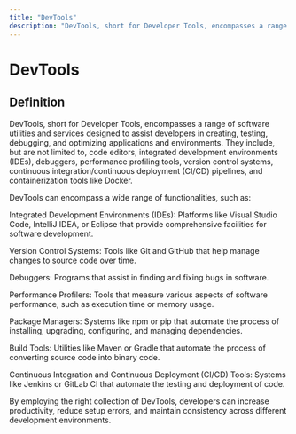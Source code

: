 ```yaml
---
title: "DevTools"
description: "DevTools, short for Developer Tools, encompasses a range of software utilities and services designed to assist developers in creating, testing, debugging, and optimizing applications and environments. They include, but are not limited to, code editors, integrated development environments (IDEs), debuggers, performance profiling tools, version control systems, continuous integration/continuous deployment (CI/CD) pipelines, and containerization tools like Docker."
---
```


# DevTools

## Definition

DevTools, short for Developer Tools, encompasses a range of software utilities and services designed to assist developers in creating, testing, debugging, and optimizing applications and environments. They include, but are not limited to, code editors, integrated development environments (IDEs), debuggers, performance profiling tools, version control systems, continuous integration/continuous deployment (CI/CD) pipelines, and containerization tools like Docker.

DevTools can encompass a wide range of functionalities, such as:

Integrated Development Environments (IDEs): Platforms like Visual Studio Code, IntelliJ IDEA, or Eclipse that provide comprehensive facilities for software development.

Version Control Systems: Tools like Git and GitHub that help manage changes to source code over time.

Debuggers: Programs that assist in finding and fixing bugs in software.

Performance Profilers: Tools that measure various aspects of software performance, such as execution time or memory usage.

Package Managers: Systems like npm or pip that automate the process of installing, upgrading, configuring, and managing dependencies.

Build Tools: Utilities like Maven or Gradle that automate the process of converting source code into binary code.

Continuous Integration and Continuous Deployment (CI/CD) Tools: Systems like Jenkins or GitLab CI that automate the testing and deployment of code.

By employing the right collection of DevTools, developers can increase productivity, reduce setup errors, and maintain consistency across different development environments.

